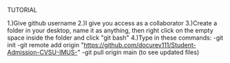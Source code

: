 TUTORIAL

1.)Give github username
2.)I give you access as a collaborator
3.)Create a folder in your desktop, name it as anything, then right click on the empty space inside the folder and click "git bash"
4.)Type in these commands:
  -git init
  -git remote add origin "https://github.com/docurev111/Student-Admission-CVSU-IMUS-"
  -git pull origin main (to see updated files)
